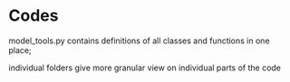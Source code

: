 # Codes

model_tools.py contains definitions of all classes and functions in one place; 

individual folders give more granular view on individual parts of the code
